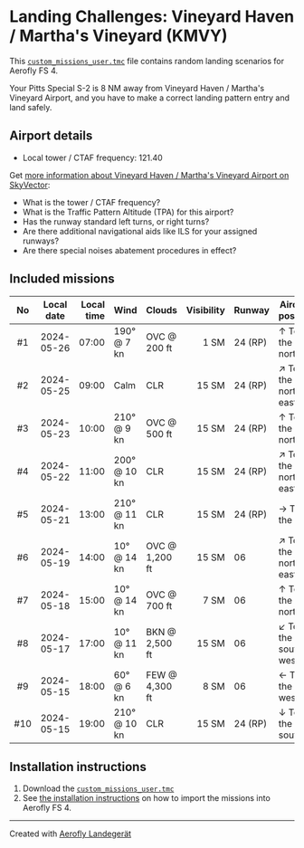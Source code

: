 # Landing Challenges: Vineyard Haven / Martha's Vineyard (KMVY)

This [`custom_missions_user.tmc`](./custom_missions_user.tmc) file contains random landing scenarios for Aerofly FS 4.

Your Pitts Special S-2 is 8 NM away from Vineyard Haven / Martha's Vineyard Airport, and you have to make a correct landing pattern entry and land safely.

## Airport details

- Local tower / CTAF frequency: 121.40

Get [more information about Vineyard Haven / Martha's Vineyard Airport on SkyVector](https://skyvector.com/airport/KMVY):

- What is the tower / CTAF frequency?
- What is the Traffic Pattern Altitude (TPA) for this airport?
- Has the runway standard left turns, or right turns?
- Are there additional navigational aids like ILS for your assigned runways?
- Are there special noises abatement procedures in effect?

## Included missions

| No  | Local date | Local time | Wind         | Clouds         | Visibility | Runway  | Aircraft position    |
| :-: | ---------- | ---------: | ------------ | -------------- | ---------: | ------- | -------------------- |
| #1  | 2024-05-26 |      07:00 | 190° @ 7 kn  | OVC @ 200 ft   |       1 SM | 24 (RP) | ↑ To the north       |
| #2  | 2024-05-25 |      09:00 | Calm         | CLR            |      15 SM | 24 (RP) | ↗ To the north-east |
| #3  | 2024-05-23 |      10:00 | 210° @ 9 kn  | OVC @ 500 ft   |      15 SM | 24 (RP) | ↑ To the north       |
| #4  | 2024-05-22 |      11:00 | 200° @ 10 kn | CLR            |      15 SM | 24 (RP) | ↗ To the north-east |
| #5  | 2024-05-21 |      13:00 | 210° @ 11 kn | CLR            |      15 SM | 24 (RP) | → To the east        |
| #6  | 2024-05-19 |      14:00 | 10° @ 14 kn  | OVC @ 1,200 ft |      15 SM | 06      | ↗ To the north-east |
| #7  | 2024-05-18 |      15:00 | 10° @ 14 kn  | OVC @ 700 ft   |       7 SM | 06      | ↑ To the north       |
| #8  | 2024-05-17 |      17:00 | 10° @ 11 kn  | BKN @ 2,500 ft |      15 SM | 06      | ↙ To the south-west |
| #9  | 2024-05-15 |      18:00 | 60° @ 6 kn   | FEW @ 4,300 ft |       8 SM | 06      | ← To the west        |
| #10 | 2024-05-15 |      19:00 | 210° @ 10 kn | CLR            |      15 SM | 24 (RP) | ↓ To the south       |

## Installation instructions

1. Download the [`custom_missions_user.tmc`](./custom_missions_user.tmc)
2. See [the installation instructions](https://fboes.github.io/aerofly-missions/docs/generic-installation.html) on how to import the missions into Aerofly FS 4.

---

Created with [Aerofly Landegerät](https://github.com/fboes/aerofly-patterns)
